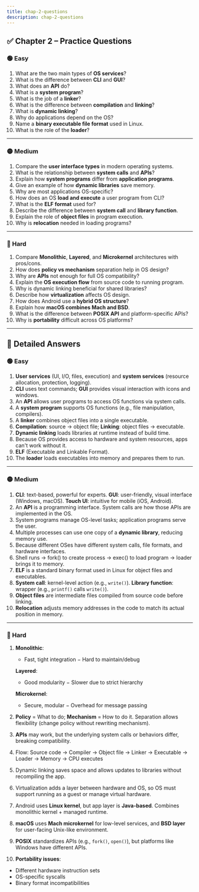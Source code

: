 ```yaml
---
title: chap-2-questions
description: chap-2-questions
---
```



## ✅ **Chapter 2 – Practice Questions**

### 🟢 Easy

1. What are the two main types of **OS services**?
2. What is the difference between **CLI** and **GUI**?
3. What does an **API** do?
4. What is a **system program**?
5. What is the job of a **linker**?
6. What is the difference between **compilation** and **linking**?
7. What is **dynamic linking**?
8. Why do applications depend on the OS?
9. Name a **binary executable file format** used in Linux.
10. What is the role of the **loader**?

---

### 🟡 Medium

1. Compare the **user interface types** in modern operating systems.
2. What is the relationship between **system calls** and **APIs**?
3. Explain how **system programs** differ from **application programs**.
4. Give an example of how **dynamic libraries** save memory.
5. Why are most applications OS-specific?
6. How does an OS **load and execute** a user program from CLI?
7. What is the **ELF format** used for?
8. Describe the difference between **system call** and **library function**.
9. Explain the role of **object files** in program execution.
10. Why is **relocation** needed in loading programs?

---

### 🔴 Hard

1. Compare **Monolithic**, **Layered**, and **Microkernel** architectures with pros/cons.
2. How does **policy vs mechanism** separation help in OS design?
3. Why are **APIs** not enough for full OS compatibility?
4. Explain the **OS execution flow** from source code to running program.
5. Why is dynamic linking beneficial for shared libraries?
6. Describe how **virtualization** affects OS design.
7. How does Android use a **hybrid OS structure**?
8. Explain how **macOS combines Mach and BSD**.
9. What is the difference between **POSIX API** and platform-specific APIs?
10. Why is **portability** difficult across OS platforms?

---

## 📘 **Detailed Answers**

### 🟢 Easy

1. **User services** (UI, I/O, files, execution) and **system services** (resource allocation, protection, logging).
2. **CLI** uses text commands; **GUI** provides visual interaction with icons and windows.
3. An **API** allows user programs to access OS functions via system calls.
4. A **system program** supports OS functions (e.g., file manipulation, compilers).
5. A **linker** combines object files into a single executable.
6. **Compilation**: source → object file; **Linking**: object files → executable.
7. **Dynamic linking** loads libraries at runtime instead of build time.
8. Because OS provides access to hardware and system resources, apps can't work without it.
9. **ELF** (Executable and Linkable Format).
10. The **loader** loads executables into memory and prepares them to run.

---

### 🟡 Medium

1. **CLI**: text-based, powerful for experts.
   **GUI**: user-friendly, visual interface (Windows, macOS).
   **Touch UI**: intuitive for mobile (iOS, Android).
2. An **API** is a programming interface. System calls are how those APIs are implemented in the OS.
3. System programs manage OS-level tasks; application programs serve the user.
4. Multiple processes can use one copy of a **dynamic library**, reducing memory use.
5. Because different OSes have different system calls, file formats, and hardware interfaces.
6. Shell runs → fork() to create process → exec() to load program → loader brings it to memory.
7. **ELF** is a standard binary format used in Linux for object files and executables.
8. **System call**: kernel-level action (e.g., `write()`).
   **Library function**: wrapper (e.g., `printf()` calls `write()`).
9. **Object files** are intermediate files compiled from source code before linking.
10. **Relocation** adjusts memory addresses in the code to match its actual position in memory.

---

### 🔴 Hard

1. **Monolithic**:

   * Fast, tight integration
     − Hard to maintain/debug

   **Layered**:

   * Good modularity
     − Slower due to strict hierarchy

   **Microkernel**:

   * Secure, modular
     − Overhead for message passing

2. **Policy** = What to do; **Mechanism** = How to do it.
   Separation allows flexibility (change policy without rewriting mechanism).

3. **APIs** may work, but the underlying system calls or behaviors differ, breaking compatibility.

4. Flow:
   Source code → Compiler → Object file → Linker → Executable → Loader → Memory → CPU executes

5. Dynamic linking saves space and allows updates to libraries without recompiling the app.

6. Virtualization adds a layer between hardware and OS, so OS must support running as a guest or manage virtual hardware.

7. Android uses **Linux kernel**, but app layer is **Java-based**. Combines monolithic kernel + managed runtime.

8. **macOS** uses **Mach microkernel** for low-level services, and **BSD layer** for user-facing Unix-like environment.

9. **POSIX** standardizes APIs (e.g., `fork()`, `open()`), but platforms like Windows have different APIs.

10. **Portability issues**:

* Different hardware instruction sets
* OS-specific syscalls
* Binary format incompatibilities
